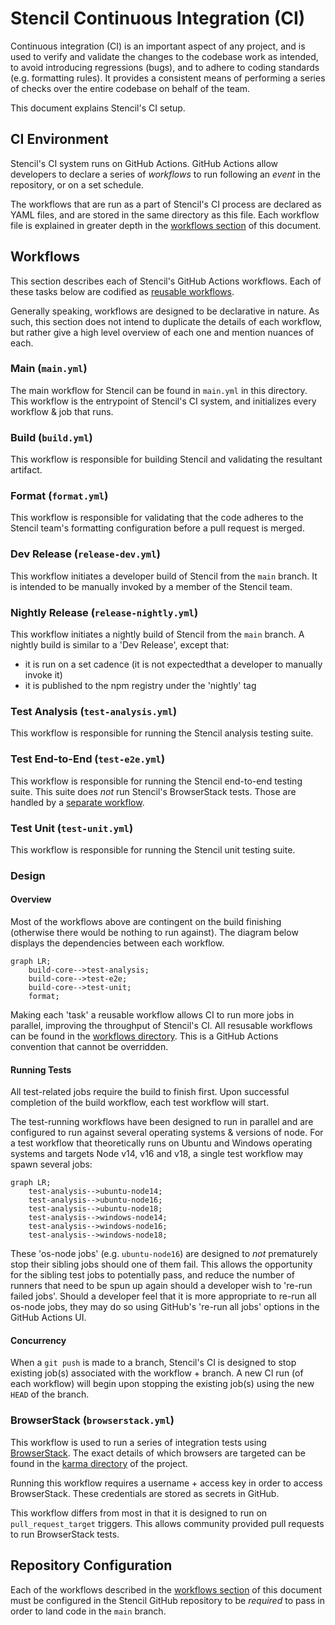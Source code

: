 # Stencil Continuous Integration (CI)

Continuous integration (CI) is an important aspect of any project, and is used to verify and validate the changes to the
codebase work as intended, to avoid introducing regressions (bugs), and to adhere to coding standards (e.g. formatting
rules). It provides a consistent means of performing a series of checks over the entire codebase on behalf of the team.

This document explains Stencil's CI setup. 

## CI Environment

Stencil's CI system runs on GitHub Actions.
GitHub Actions allow developers to declare a series of _workflows_ to run following an _event_ in the repository, or on
a set schedule.

The workflows that are run as a part of Stencil's CI process are declared as YAML files, and are stored in the same
directory as this file.
Each workflow file is explained in greater depth in the [workflows section](#workflows) of this document.

## Workflows

This section describes each of Stencil's GitHub Actions workflows.
Each of these tasks below are codified as [reusable workflows](https://docs.github.com/en/actions/using-workflows/reusing-workflows).

Generally speaking, workflows are designed to be declarative in nature.
As such, this section does not intend to duplicate the details of each workflow, but rather give a high level overview
of each one and mention nuances of each.

### Main (`main.yml`)

The main workflow for Stencil can be found in `main.yml` in this directory.
This workflow is the entrypoint of Stencil's CI system, and initializes every workflow & job that runs.

### Build (`build.yml`)

This workflow is responsible for building Stencil and validating the resultant artifact.

### Format (`format.yml`)

This workflow is responsible for validating that the code adheres to the Stencil team's formatting configuration before
a pull request is merged.

### Dev Release (`release-dev.yml`)

This workflow initiates a developer build of Stencil from the `main` branch.
It is intended to be manually invoked by a member of the Stencil team.

### Nightly Release (`release-nightly.yml`)

This workflow initiates a nightly build of Stencil from the `main` branch.
A nightly build is similar to a 'Dev Release', except that:
- it is run on a set cadence (it is not expectedthat a developer to manually invoke it)
- it is published to the npm registry under the 'nightly' tag

### Test Analysis (`test-analysis.yml`)

This workflow is responsible for running the Stencil analysis testing suite.

### Test End-to-End (`test-e2e.yml`)

This workflow is responsible for running the Stencil end-to-end testing suite.
This suite does _not_ run Stencil's BrowserStack tests.
Those are handled by a [separate workflow](#browserstack-browserstackyml).

### Test Unit (`test-unit.yml`)

This workflow is responsible for running the Stencil unit testing suite.

### Design

#### Overview

Most of the workflows above are contingent on the build finishing (otherwise there would be nothing to run against).
The diagram below displays the dependencies between each workflow.

```mermaid
graph LR;
    build-core-->test-analysis;
    build-core-->test-e2e;
    build-core-->test-unit;
    format;
```

Making each 'task' a reusable workflow allows CI to run more jobs in parallel, improving the throughput of Stencil's CI.
All resusable workflows can be found in the [workflows directory](.).
This is a GitHub Actions convention that cannot be overridden.

#### Running Tests

All test-related jobs require the build to finish first.
Upon successful completion of the build workflow, each test workflow will start.

The test-running workflows have been designed to run in parallel and are configured to run against several operating
systems & versions of node.
For a test workflow that theoretically runs on Ubuntu and Windows operating systems and targets Node v14, v16 and v18, a
single test workflow may spawn several jobs:

```mermaid
graph LR;
    test-analysis-->ubuntu-node14;
    test-analysis-->ubuntu-node16;
    test-analysis-->ubuntu-node18;
    test-analysis-->windows-node14;
    test-analysis-->windows-node16;
    test-analysis-->windows-node18;
```

These 'os-node jobs' (e.g. `ubuntu-node16`) are designed to _not_ prematurely stop their sibling jobs should one of
them fail.
This allows the opportunity for the sibling test jobs to potentially pass, and reduce the number of runners that need to
be spun up again should a developer wish to 're-run failed jobs'.
Should a developer feel that it is more appropriate to re-run all os-node jobs, they may do so using GitHub's 're-run
all jobs' options in the GitHub Actions UI.

#### Concurrency

When a `git push` is made to a branch, Stencil's CI is designed to stop existing job(s) associated with the workflow + 
branch.
A new CI run (of each workflow) will begin upon stopping the existing job(s) using the new `HEAD` of the branch.

### BrowserStack (`browserstack.yml`)

This workflow is used to run a series of integration tests using [BrowserStack](https://www.browserstack.com).
The exact details of which browsers are targeted can be found in the [karma directory](../../test/karma) of the project.

Running this workflow requires a username + access key in order to access BrowserStack.
These credentials are stored as secrets in GitHub.

This workflow differs from most in that it is designed to run on `pull_request_target` triggers.
This allows community provided pull requests to run BrowserStack tests. 

## Repository Configuration

Each of the workflows described in the [workflows section](#workflows) of this document must be configured in the
Stencil GitHub repository to be _required_ to pass in order to land code in the `main` branch.
